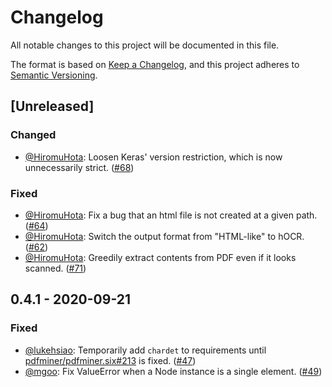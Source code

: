 # Changelog
All notable changes to this project will be documented in this file.

The format is based on [Keep a Changelog](https://keepachangelog.com/en/1.0.0/),
and this project adheres to [Semantic Versioning](https://semver.org/spec/v2.0.0.html).

## [Unreleased]

### Changed
- [@HiromuHota][HiromuHota]: Loosen Keras' version restriction, which is now unnecessarily strict.
  ([#68](https://github.com/HazyResearch/pdftotree/pull/68))

### Fixed
- [@HiromuHota][HiromuHota]: Fix a bug that an html file is not created at a given path.
  ([#64](https://github.com/HazyResearch/pdftotree/pull/64))
- [@HiromuHota][HiromuHota]: Switch the output format from "HTML-like" to hOCR.
  ([#62](https://github.com/HazyResearch/pdftotree/pull/62))
- [@HiromuHota][HiromuHota]: Greedily extract contents from PDF even if it looks scanned.
  ([#71](https://github.com/HazyResearch/pdftotree/pull/71))

## 0.4.1 - 2020-09-21

### Fixed
- [@lukehsiao][lh]: Temporarily add `chardet` to requirements until
  [pdfminer/pdfminer.six#213](https://github.com/pdfminer/pdfminer.six/issues/213) is fixed.
  ([#47](https://github.com/HazyResearch/pdftotree/issues/47))
- [@mgoo][mgoo]: Fix ValueError when a Node instance is a single element.
  ([#49](https://github.com/HazyResearch/pdftotree/pull/49))

[lh]: https://github.com/lukehsiao
[mgoo]: https://github.com/mgoo
[HiromuHota]: https://github.com/HiromuHota